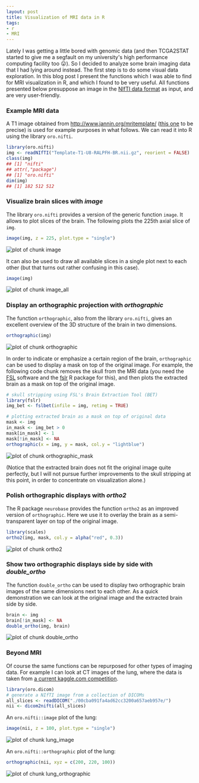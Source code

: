 ```yaml
---
layout: post
title: Visualization of MRI data in R
tags:
- r
- MRI 
---
```


Lately I was getting a little bored with genomic data (and then TCGA2STAT started to give me a segfault on my university's high performance computing facility too :stuck_out_tongue:). So I decided to analyze some brain imaging data that I had lying around instead. The first step is to do some visual data exploration. In this blog post I present the functions which I was able to find for MRI visualization in R, and which I found to be very useful. All functions presented below presuppose an image in the [NIfTI data format](https://nifti.nimh.nih.gov/nifti-1/) as input, and are very user-friendly.

### Example MRI data

A T1 image obtained from <http://www.jannin.org/mritemplate/> ([this one](http://www.jannin.org/mritemplate/data/Template-T1-U8-RALPFH-BR.nii.gz) to be precise) is used for example purposes in what follows. We can read it into R using the library `oro.nifti`.


```r
library(oro.nifti)
img <- readNIfTI("Template-T1-U8-RALPFH-BR.nii.gz", reorient = FALSE)
class(img)
## [1] "nifti"
## attr(,"package")
## [1] "oro.nifti"
dim(img)
## [1] 182 512 512
```

### Visualize brain slices with *image*

The library `oro.nifti` provides a version of the generic function `image`. It allows to plot slices of the brain. The following plots the 225th axial slice of `img`.

```r
image(img, z = 225, plot.type = "single")
```

![plot of chunk image](../images/MRI_viz/image-1.png)

It can also be used to draw all available slices in a single plot next to each other (but that turns out rather confusing in this case).

```r
image(img)
```

![plot of chunk image_all](../images/MRI_viz/image_all-1.png)

### Display an orthographic projection with *orthographic*

The function `orthographic`, also from the library `oro.nifti`, gives an excellent overview of the 3D structure of the brain in two dimensions.


```r
orthographic(img)
```

![plot of chunk orthographic](../images/MRI_viz/orthographic-1.png)

In order to indicate or emphasize a certain region of the brain, `orthographic` can be used to display a mask on top of the original image. For example, the following code chunk removes the skull from the MRI data (you need the [FSL](https://fsl.fmrib.ox.ac.uk/fsl/fslwiki/) software and the [fslr](https://github.com/muschellij2/fslr) R package for this), and then plots the extracted brain as a mask on top of the original image.

```r
# skull stripping using FSL's Brain Extraction Tool (BET)
library(fslr)
img_bet <- fslbet(infile = img, retimg = TRUE)

# plotting extracted brain as a mask on top of original data
mask <- img
in_mask <- img_bet > 0
mask[in_mask] <- 1
mask[!in_mask] <- NA
orthographic(x = img, y = mask, col.y = "lightblue")
```

![plot of chunk orthographic_mask](../images/MRI_viz/orthographic_mask-1.png)

(Notice that the extracted brain does not fit the original image quite perfectly, but I will not pursue further improvements to the skull stripping at this point, in order to concentrate on visualization alone.)

### Polish orthographic displays with *ortho2*

The R package `neurobase` provides the function `ortho2` as an improved version of `orthographic`. Here we use it to overlay the brain as a semi-transparent layer on top of the original image.

```r
library(scales)
ortho2(img, mask, col.y = alpha("red", 0.3))
```

![plot of chunk ortho2](../images/MRI_viz/ortho2-1.png)

### Show two orthographic displays side by side with *double_ortho*

The function `double_ortho` can be used to display two orthographic brain images of the same dimensions next to each other. As a quick demonstration we can look at the original image and the extracted brain side by side.

```r
brain <- img
brain[!in_mask] <- NA
double_ortho(img, brain)
```

![plot of chunk double_ortho](../images/MRI_viz/double_ortho-1.png)

### Beyond MRI

Of course the same functions can be repurposed for other types of imaging data. For example I can look at CT images of the lung, where the data is taken from [a current kaggle.com competition](https://www.kaggle.com/c/data-science-bowl-2017).

```r
library(oro.dicom)
# generate a NIfTI image from a collection of DICOMs
all_slices <- readDICOM("./00cba091fa4ad62cc3200a657aeb957e/")
nii <- dicom2nifti(all_slices)
```

An `oro.nifti::image` plot of the lung:

```r
image(nii, z = 100, plot.type = "single")
```

![plot of chunk lung_image](../images/MRI_viz/lung_image-1.png)

An `oro.nifti::orthographic` plot of the lung:

```r
orthographic(nii, xyz = c(200, 220, 100))
```

![plot of chunk lung_orthographic](../images/MRI_viz/lung_orthographic-1.png)
